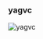

<h3>yagvc</h3>

<img src="https://3f3c-85-230-194-116.ngrok-free.app/?username=pa-ulander&color=green&style=for-the-badge&label=Views" alt="yagvc" />
<!-- 
![](https://3f3c-85-230-194-116.ngrok-free.app/?username=pa-ulander&color=green&style=for-the-badge&label=Views)
-->

